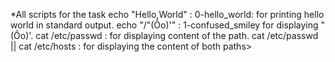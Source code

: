 *All scripts for the task
echo "Hello,World" : 0-hello_world: for printing hello world in standard output.
echo "/"(Ôo)'" : 1-confused_smiley for displaying "(Ôo)'.
cat /etc/passwd : for displaying content of the path.
cat /etc/passwd || cat /etc/hosts : for displaying the content of  both paths> 
